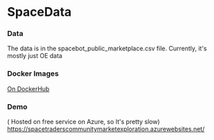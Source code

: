 # SpaceData

### Data
The data is in the spacebot_public_marketplace.csv file. Currently, it's mostly just OE data
 
### Docker Images
[On DockerHub](https://hub.docker.com/repository/docker/rayliuca/space_data/general)

### Demo
( Hosted on free service on Azure, so It's pretty slow)
https://spacetraderscommunitymarketexploration.azurewebsites.net/